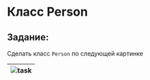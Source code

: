 # Класс Person

## Задание:

Сделать класс `Person` по следующей картинке

| ![task](https://gitlab.com/kalinka-george-teacher/khrostovsky-andrey/person-class/-/raw/main/raw/task.jpg?inline=false) |
| ------------------------------------------------------------ |


